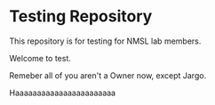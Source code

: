 Testing Repository
=========

This repository is for testing for NMSL lab members.

Welcome to test.

Remeber all of you aren't a Owner now, except Jargo.

Haaaaaaaaaaaaaaaaaaaaaaa
